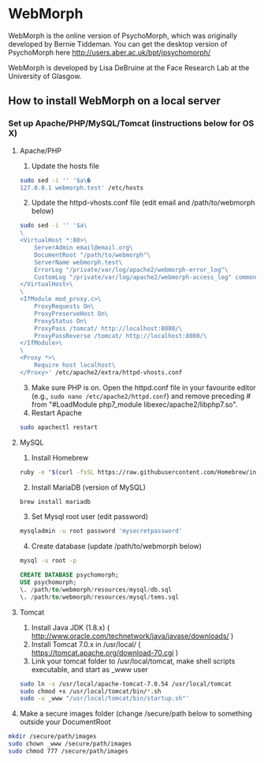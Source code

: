 # WebMorph

WebMorph is the online version of PsychoMorph, which was originally developed by Bernie Tiddeman. You can get the desktop version of PsychoMorph here http://users.aber.ac.uk/bpt/jpsychomorph/

WebMorph is developed by Lisa DeBruine at the Face Research Lab at the University of Glasgow.

## How to install WebMorph on a local server

### Set up Apache/PHP/MySQL/Tomcat (instructions below for OS X)
   1. Apache/PHP
      1. Update the hosts file

        ```bash
        sudo sed -i '' '$a\�
        127.0.0.1 webmorph.test' /etc/hosts
        ```
      2. Update the httpd-vhosts.conf file (edit email and /path/to/webmorph below)

        ```bash
        sudo sed -i '' '$a\
        \
        <VirtualHost *:80>\
            ServerAdmin email@email.org\
            DocumentRoot "/path/to/webmorph"\
            ServerName webmorph.test\
            ErrorLog "/private/var/log/apache2/webmorph-error_log"\
            CustomLog "/private/var/log/apache2/webmorph-access_log" common\
        </VirtualHost>\
        \
        <IfModule mod_proxy.c>\
            ProxyRequests On\
            ProxyPreserveHost On\
            ProxyStatus On\
            ProxyPass /tomcat/ http://localhost:8080/\
            ProxyPassReverse /tomcat/ http://localhost:8080/\
        </IfModule>\
        \
        <Proxy *>\
            Require host localhost\
        </Proxy>' /etc/apache2/extra/httpd-vhosts.conf
        ```
      3. Make sure PHP is on. Open the httpd.conf file in your favourite editor (e.g., `sudo nano /etc/apache2/httpd.conf`) 
         and remove preceding # from "#LoadModule php7_module libexec/apache2/libphp7.so".
      4. Restart Apache 
      
        ```bash
        sudo apachectl restart
        ```
   2. MySQL
	  1. Install Homebrew
	  
	    ```bash
	    ruby -e "$(curl -fsSL https://raw.githubusercontent.com/Homebrew/install/master/install)"
	    ```
	  2. Install MariaDB (version of MySQL)
	  
	    ```bash
	    brew install mariadb
	    ```
	  3. Set Mysql root user (edit password) 
	    
	    ```bash
	    mysqladmin -u root password 'mysecretpassword'
	    ```
	  4. Create database (update /path/to/webmorph below)
	    
	    ```bash
	    mysql -u root -p
	    ```
		
        ```sql
        CREATE DATABASE psychomorph;
        USE psychomorph;
        \. /path/to/webmorph/resources/mysql/db.sql
        \. /path/to/webmorph/resources/mysql/tems.sql
        ```
   3. Tomcat
      1. Install Java JDK (1.8.x) ( http://www.oracle.com/technetwork/java/javase/downloads/ )
      2. Install Tomcat 7.0.x in /usr/local/ ( https://tomcat.apache.org/download-70.cgi )
      3. Link your tomcat folder to /usr/local/tomcat, make shell scripts executable, and start as _www user
         
      ```bash
      sudo ln -s /usr/local/apache-tomcat-7.0.54 /usr/local/tomcat
      sudo chmod +x /usr/local/tomcat/bin/*.sh
      sudo -u _www "/usr/local/tomcat/bin/startup.sh"'
      ```
2. Make a secure images folder (change /secure/path below to something outside your DocumentRoot

```bash
mkdir /secure/path/images
sudo chown _www /secure/path/images
sudo chmod 777 /secure/path/images
```
